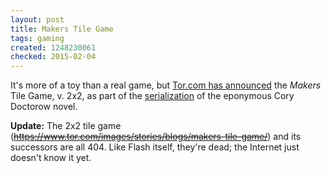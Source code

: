 ```yaml
---
layout: post
title: Makers Tile Game
tags: gaming
created: 1248230061
checked: 2015-02-04
---
```

It's more of a toy than a real game, but [Tor.com has announced](http://www.tor.com/?option=com_content&view=blog&id=47966) the *Makers* Tile Game, v. 2x2, as part of the [serialization](http://www.tor.com/index.php?option=com_content&view=blog&id=37468) of the eponymous Cory Doctorow novel.

**Update:** The 2x2 tile game (~~https://www.tor.com/images/stories/blogs/makers-tile-game/~~) and its successors are all 404.  Like Flash itself, they're dead; the Internet just doesn't know it yet.
